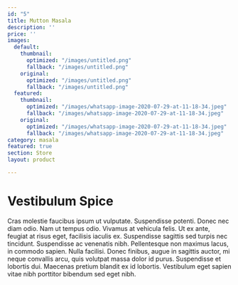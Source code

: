```yaml
---
id: "5"
title: Mutton Masala
description: ''
price: ''
images:
  default:
    thumbnail:
      optimized: "/images/untitled.png"
      fallback: "/images/untitled.png"
    original:
      optimized: "/images/untitled.png"
      fallback: "/images/untitled.png"
  featured:
    thumbnail:
      optimized: "/images/whatsapp-image-2020-07-29-at-11-18-34.jpeg"
      fallback: "/images/whatsapp-image-2020-07-29-at-11-18-34.jpeg"
    original:
      optimized: "/images/whatsapp-image-2020-07-29-at-11-18-34.jpeg"
      fallback: "/images/whatsapp-image-2020-07-29-at-11-18-34.jpeg"
category: masala
featured: true
section: Store
layout: product

---
```

# Vestibulum Spice

Cras molestie faucibus ipsum ut vulputate. Suspendisse potenti. Donec nec diam odio. Nam ut tempus odio. Vivamus at vehicula felis. Ut ex ante, feugiat at risus eget, facilisis iaculis ex. Suspendisse sagittis sed turpis nec tincidunt. Suspendisse ac venenatis nibh. Pellentesque non maximus lacus, in commodo sapien. Nulla facilisi. Donec finibus, augue in sagittis auctor, mi neque convallis arcu, quis volutpat massa dolor id purus. Suspendisse et lobortis dui. Maecenas pretium blandit ex id lobortis. Vestibulum eget sapien vitae nibh porttitor bibendum sed eget nibh.